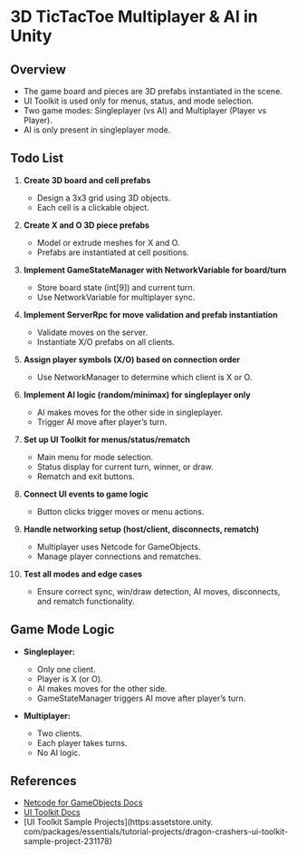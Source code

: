 # 3D TicTacToe Multiplayer & AI in Unity

## Overview
- The game board and pieces are 3D prefabs instantiated in the scene.
- UI Toolkit is used only for menus, status, and mode selection.
- Two game modes: Singleplayer (vs AI) and Multiplayer (Player vs Player).
- AI is only present in singleplayer mode.

## Todo List

1. **Create 3D board and cell prefabs**
   - Design a 3x3 grid using 3D objects.
   - Each cell is a clickable object.

2. **Create X and O 3D piece prefabs**
   - Model or extrude meshes for X and O.
   - Prefabs are instantiated at cell positions.

3. **Implement GameStateManager with NetworkVariable for board/turn**
   - Store board state (int[9]) and current turn.
   - Use NetworkVariable for multiplayer sync.

4. **Implement ServerRpc for move validation and prefab instantiation**
   - Validate moves on the server.
   - Instantiate X/O prefabs on all clients.

5. **Assign player symbols (X/O) based on connection order**
   - Use NetworkManager to determine which client is X or O.

6. **Implement AI logic (random/minimax) for singleplayer only**
   - AI makes moves for the other side in singleplayer.
   - Trigger AI move after player’s turn.

7. **Set up UI Toolkit for menus/status/rematch**
   - Main menu for mode selection.
   - Status display for current turn, winner, or draw.
   - Rematch and exit buttons.

8. **Connect UI events to game logic**
   - Button clicks trigger moves or menu actions.

9. **Handle networking setup (host/client, disconnects, rematch)**
   - Multiplayer uses Netcode for GameObjects.
   - Manage player connections and rematches.

10. **Test all modes and edge cases**
    - Ensure correct sync, win/draw detection, AI moves, disconnects, and rematch functionality.

## Game Mode Logic

- **Singleplayer:**
  - Only one client.
  - Player is X (or O).
  - AI makes moves for the other side.
  - GameStateManager triggers AI move after player’s turn.

- **Multiplayer:**
  - Two clients.
  - Each player takes turns.
  - No AI logic.

## References

- [Netcode for GameObjects Docs](https:docs.unity3d.com/Packages/com.unity.netcode.gameobjects@latest)
- [UI Toolkit Docs](https:docs.unity3d.com/Manual/UIElements.html)
- [UI Toolkit Sample Projects](https:assetstore.unity.
com/packages/essentials/tutorial-projects/dragon-crashers-ui-toolkit-sample-project-231178)